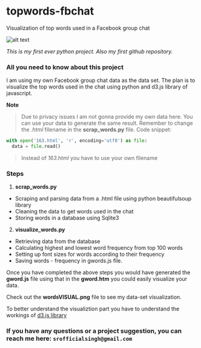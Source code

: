 # topwords-fbchat
Visualization of top words used in a Facebook group chat

![alt text](https://github.com/srijansingh21/topwords-fbchat/blob/readme-edits/wordsVISUAL.PNG "wordsVISUAL")

*This is my first ever python project. Also my first github repository.* 

### All you need to know about this project

I am using my own Facebook group chat data as the data set. The plan is to visualize the top words used in the chat using python and d3.js library of javascript.

**Note**
> Due to privacy issues I am not gonna provide my own data here. You can use your data to generate the same result. Remember to change the *.html* filename in the **scrap_words.py** file. Code snippet:

```python 
with open('163.html', 'r', encoding='utf8') as file:
  data = file.read() 
```

> Instead of *163.html* you have to use your own filename

### Steps

1. **scrap_words.py**
* Scraping and parsing data from a .html file using python beautifulsoup library
* Cleaning the data to get words used in the chat
* Storing words in a database using Sqlite3

2. **visualize_words.py**
* Retrieving data from the database 
* Calculating highest and lowest word frequency from top 100 words
* Setting up font sizes for words according to their frequency
* Saving words - frequency in gwords.js file.

Once you have completed the above steps you would have generated the **gword.js** file using that in the **gword.htm** you could easily visualize your data.

Check out the **wordsVISUAL.png** file to see my data-set visualization. 

To better understand the visualiztion part you have to understand the workings of [d3.js library](https://github.com/d3/d3/wiki)


### If you have any questions or a project suggestion, you can reach me here: `srofficialsingh@gmail.com`
